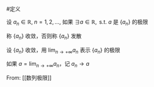 #定义 

设 $a_{n}\in \mathbb{R}, \; n=1,2,\dots,$ 如果 $\exists a\in \mathbb{R},\text{ s.t. }$ $a$ 是 $\{ a_{n} \}$ 的极限

称 $\{ a_{n} \}$ 收敛，否则称 $\{ a_{n} \}$ 发散

设 $\{ a_{n} \}$ 收敛，用 $\lim_{ n \to +\infty }a_{n}$ 表示 $\{ a_{n} \}$ 的极限

如果 $a=\lim_{ n \to +\infty }a_{n}$，记 $a_{n}\to a$

From: [[数列极限]]